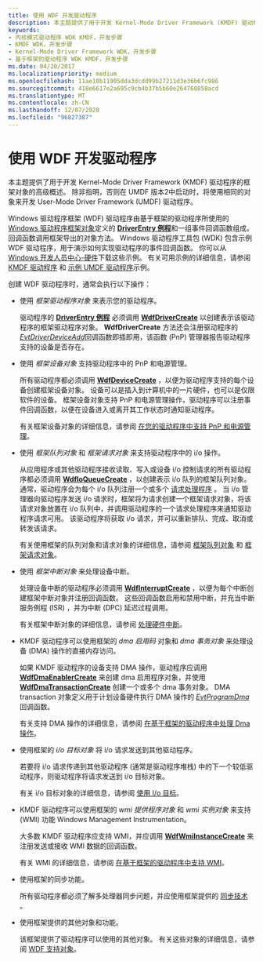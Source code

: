 ```yaml
---
title: 使用 WDF 开发驱动程序
description: 本主题提供了用于开发 Kernel-Mode Driver Framework (KMDF) 驱动程序的框架对象的高级概述。
keywords:
- 内核模式驱动程序 WDK KMDF，开发步骤
- KMDF WDK，开发步骤
- Kernel-Mode Driver Framework WDK，开发步骤
- 基于框架的驱动程序 WDK KMDF，开发步骤
ms.date: 04/20/2017
ms.localizationpriority: medium
ms.openlocfilehash: 11ae10b11905dda3dcdd99b27211d3e36b6fc986
ms.sourcegitcommit: 418e6617e2a695c9cb4b37b5b60e264760858acd
ms.translationtype: MT
ms.contentlocale: zh-CN
ms.lasthandoff: 12/07/2020
ms.locfileid: "96827387"
---
```

# <a name="using-wdf-to-develop-a-driver"></a>使用 WDF 开发驱动程序


本主题提供了用于开发 Kernel-Mode Driver Framework (KMDF) 驱动程序的框架对象的高级概述。 除非指明，否则在 UMDF 版本2中启动时，将使用相同的对象来开发 User-Mode Driver Framework (UMDF) 驱动程序。

Windows 驱动程序框架 (WDF) 驱动程序由基于框架的驱动程序所使用的 [Windows 驱动程序框架对象](./introduction-to-framework-objects.md)定义的 [**DriverEntry 例程**](./driverentry-for-kmdf-drivers.md)和一组事件回调函数组成。 回调函数调用框架导出的对象方法。 Windows 驱动程序工具包 (WDK) 包含示例 WDF 驱动程序，用于演示如何实现驱动程序的事件回调函数。 你可以从 [Windows 开发人员中心-硬件](/samples/browse/)下载这些示例。 有关可用示例的详细信息，请参阅 [KMDF 驱动程序](sample-kmdf-drivers.md) 和 [示例 UMDF 驱动程序](sample-umdf-drivers.md)示例。

创建 WDF 驱动程序时，通常会执行以下操作：

-   使用 *框架驱动程序对象* 来表示您的驱动程序。

    驱动程序的 [**DriverEntry 例程**](./driverentry-for-kmdf-drivers.md) 必须调用 [**WdfDriverCreate**](/windows-hardware/drivers/ddi/wdfdriver/nf-wdfdriver-wdfdrivercreate) 以创建表示该驱动程序的框架驱动程序对象。 **WdfDriverCreate** 方法还会注册驱动程序的 [*EvtDriverDeviceAdd*](/windows-hardware/drivers/ddi/wdfdriver/nc-wdfdriver-evt_wdf_driver_device_add)回调函数即插即用，该函数 (PnP) 管理器报告驱动程序支持的设备是否存在。

-   使用 *框架设备对象* 支持驱动程序中的 PnP 和电源管理。

    所有驱动程序都必须调用 [**WdfDeviceCreate**](/windows-hardware/drivers/ddi/wdfdevice/nf-wdfdevice-wdfdevicecreate) ，以便为驱动程序支持的每个设备创建框架设备对象。 设备可以是插入到计算机中的一片硬件，也可以是仅限软件的设备。 框架设备对象支持 PnP 和电源管理操作，驱动程序可以注册事件回调函数，以便在设备进入或离开其工作状态时通知驱动程序。

    有关框架设备对象的详细信息，请参阅 [在您的驱动程序中支持 PnP 和电源管理](supporting-pnp-and-power-management-in-your-driver.md)。

-   使用 *框架队列对象* 和 *框架请求对象* 来支持驱动程序中的 i/o 操作。

    从应用程序或其他驱动程序接收读取、写入或设备 i/o 控制请求的所有驱动程序都必须调用 [**WdfIoQueueCreate**](/windows-hardware/drivers/ddi/wdfio/nf-wdfio-wdfioqueuecreate) ，以创建表示 i/o 队列的框架队列对象。 通常，驱动程序会为每个 i/o 队列注册一个或多个 [请求处理程序](request-handlers.md) 。 当 i/o 管理器向驱动程序发送 i/o 请求时，框架将为请求创建一个框架请求对象，将该请求对象放置在 i/o 队列中，并调用驱动程序的一个请求处理程序来通知驱动程序请求可用。 该驱动程序将获取 i/o 请求，并可以重新排队、完成、取消或转发该请求。

    有关使用框架的队列对象和请求对象的详细信息，请参阅 [框架队列对象](framework-queue-objects.md) 和 [框架请求对象](framework-request-objects.md)。

-   使用 *框架中断对象* 来处理设备中断。

    处理设备中断的驱动程序必须调用 [**WdfInterruptCreate**](/windows-hardware/drivers/ddi/wdfinterrupt/nf-wdfinterrupt-wdfinterruptcreate) ，以便为每个中断创建框架中断对象并注册回调函数。 这些回调函数启用和禁用中断，并充当中断服务例程 (ISR) ，并为中断 (DPC) 延迟过程调用。

    有关框架中断对象的详细信息，请参阅 [处理硬件中断](creating-an-interrupt-object.md)。

-   KMDF 驱动程序可以使用框架的 *dma 启用码* 对象和 *dma 事务对象* 来处理设备 (DMA) 操作的直接内存访问。

    如果 KMDF 驱动程序的设备支持 DMA 操作，驱动程序应调用 [**WdfDmaEnablerCreate**](/windows-hardware/drivers/ddi/wdfdmaenabler/nf-wdfdmaenabler-wdfdmaenablercreate) 来创建 dma 启用程序对象，并使用 [**WdfDmaTransactionCreate**](/windows-hardware/drivers/ddi/wdfdmatransaction/nf-wdfdmatransaction-wdfdmatransactioncreate) 创建一个或多个 dma 事务对象。 DMA transaction 对象定义用于计划设备硬件执行 DMA 操作的 [*EvtProgramDma*](/windows-hardware/drivers/ddi/wdfdmatransaction/nc-wdfdmatransaction-evt_wdf_program_dma) 回调函数。

    有关支持 DMA 操作的详细信息，请参阅 [在基于框架的驱动程序中处理 Dma 操作](introduction-to-dma-in-windows-driver-framework.md)。

-   使用框架的 *i/o 目标对象* 将 i/o 请求发送到其他驱动程序。

    若要将 i/o 请求传递到其他驱动程序 (通常是驱动程序堆栈) 中的下一个较低驱动程序，则驱动程序将请求发送到 i/o 目标对象。

    有关 i/o 目标对象的详细信息，请参阅 [使用 I/o 目标](using-i-o-targets.md)。

-   KMDF 驱动程序可以使用框架的 *wmi 提供程序对象* 和 *wmi 实例对象* 来支持 (WMI) 功能 Windows Management Instrumentation。

    大多数 KMDF 驱动程序应支持 WMI，并应调用 [**WdfWmiInstanceCreate**](/windows-hardware/drivers/ddi/wdfwmi/nf-wdfwmi-wdfwmiinstancecreate) 来注册发送或接收 WMI 数据的回调函数。

    有关 WMI 的详细信息，请参阅 [在基于框架的驱动程序中支持 WMI](introduction-to-wmi-for-kmdf-drivers.md)。

-   使用框架的同步功能。

    所有驱动程序都必须了解多处理器同步问题，并应使用框架提供的 [同步技术](./using-automatic-synchronization.md) 。

-   使用框架提供的其他对象和功能。

    该框架提供了驱动程序可以使用的其他对象。 有关这些对象的详细信息，请参阅 [WDF 支持对象](./using-memory-buffers.md)。


